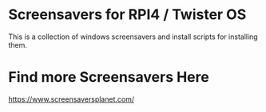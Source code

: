 # Screensavers for RPI4 / Twister OS
This is a collection of windows screensavers and install scripts for installing them.

# Find more Screensavers Here
https://www.screensaversplanet.com/


